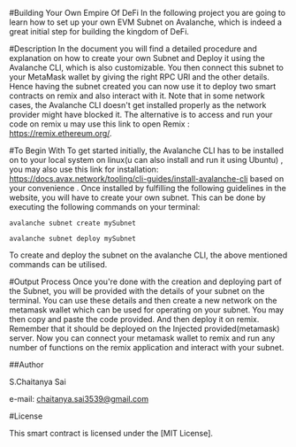 #Building Your Own Empire Of DeFi
In the following project you are going to learn how to set up your own EVM Subnet on Avalanche, which is indeed a great initial step for building the kingdom of DeFi.

#Description
In the document you will find a detailed procedure and explanation on how to create your own Subnet and Deploy it using the Avalanche CLI, which is also customizable. You then connect this subnet to your MetaMask wallet by giving the right RPC URl and the other details. Hence having the subnet created you can now use it to deploy two smart contracts on remix and also interact with it. Note that in some network cases, the Avalanche CLI doesn't get installed properly as the network provider might have blocked it. The alternative is to access and run your code on remix u may use this link to open Remix : https://remix.ethereum.org/.

#To Begin With
To get started initially, the Avalanche CLI has to be installed on to your local system on linux(u can also install and run it using Ubuntu) , you may also use this link for installation: https://docs.avax.network/tooling/cli-guides/install-avalanche-cli based on your convenience . Once installed by fulfilling the following guidelines in the website, you will have to create your own subnet. This can be done by executing the following commands on your terminal:

```avalanche subnet create mySubnet```

```avalanche subnet deploy mySubnet```

To create and deploy the subnet on the avalanche CLI, the above mentioned commands can be utilised.

#Output Process
Once you're done with the creation and deploying part of the Subnet, you will be provided with the details of your subnet on the terminal. You can use these details and then create a new network on the metamask wallet which can be used for operating on your subnet.
You may then copy and paste the code provided. And then deploy it on remix. Remember that it should be deployed on the Injected provided(metamask) server. Now you can connect your metamask wallet to remix and run any number of functions on the remix application and interact with your subnet.

##Author

S.Chaitanya Sai

e-mail: chaitanya.sai3539@gmail.com

#License

This smart contract is licensed under the [MIT License].
